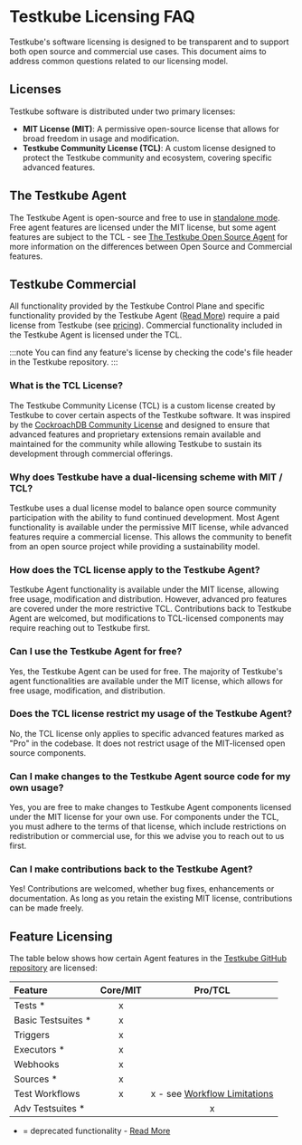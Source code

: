 # Testkube Licensing FAQ

Testkube's software licensing is designed to be transparent and to support both open source and commercial use cases. 
This document aims to address common questions related to our licensing model.

## Licenses

Testkube software is distributed under two primary licenses:
- **MIT License (MIT)**: A permissive open-source license that allows for broad freedom in usage and modification.
- **Testkube Community License (TCL)**: A custom license designed to protect the Testkube community and ecosystem, covering specific advanced features.

## The Testkube Agent

The Testkube Agent is open-source and free to use in [standalone mode](/articles/install/standalone-agent). Free agent features are
licensed under the MIT license, but some agent features are subject to the TCL - see [The Testkube Open Source Agent](/articles/open-source-or-pro) for
more information on the differences between Open Source and Commercial features.

## Testkube Commercial

All functionality provided by the Testkube Control Plane and specific functionality provided by the Testkube Agent 
([Read More](/articles/open-source-or-pro)) require a paid license from Testkube (see [pricing](https://testkube.io/pricing)).
Commercial functionality included in the Testkube Agent is licensed under the TCL.

:::note
You can find any feature's license by checking the code's file header in the Testkube repository.
:::

### What is the TCL License?

The Testkube Community License (TCL) is a custom license created by Testkube to cover certain aspects of the 
Testkube software. It was inspired by the [CockroachDB Community License](https://www.cockroachlabs.com/docs/stable/licensing-faqs#ccl) and designed to ensure that 
advanced features and proprietary extensions remain available and maintained for the community while allowing 
Testkube to sustain its development through commercial offerings.

### Why does Testkube have a dual-licensing scheme with MIT / TCL?

Testkube uses a dual license model to balance open source community participation with the ability to fund continued 
development. Most Agent functionality is available under the permissive MIT license, while advanced features 
require a commercial license. This allows the community to benefit from an open source project while providing a sustainability model.

### How does the TCL license apply to the Testkube Agent?

Testkube Agent functionality is available under the MIT license, allowing free usage, modification and distribution. However, 
advanced pro features are covered under the more restrictive TCL. Contributions back to Testkube Agent are welcomed, but 
modifications to TCL-licensed components may require reaching out to Testkube first.

### Can I use the Testkube Agent for free?

Yes, the Testkube Agent can be used for free. The majority of Testkube's agent functionalities are available under the MIT license, 
which allows for free usage, modification, and distribution.

### Does the TCL license restrict my usage of the Testkube Agent?

No, the TCL license only applies to specific advanced features marked as "Pro" in the codebase. It does not restrict 
usage of the MIT-licensed open source components.

### Can I make changes to the Testkube Agent source code for my own usage?

Yes, you are free to make changes to Testkube Agent components licensed under the MIT license for your own use. 
For components under the TCL, you must adhere to the terms of that license, which include restrictions on redistribution 
or commercial use, for this we advise you to reach out to us first.

### Can I make contributions back to the Testkube Agent?

Yes! Contributions are welcomed, whether bug fixes, enhancements or documentation. As long as you retain the existing
MIT license, contributions can be made freely.

## Feature Licensing

The table below shows how certain Agent features in the [Testkube GitHub repository](https://github.com/kubeshop/testkube) are licensed:

| Feature            | Core/MIT |                                          Pro/TCL                                           |
|:-------------------|:--------:|:------------------------------------------------------------------------------------------:|
| Tests *            |    x     |                                                                                            |
| Basic Testsuites * |    x     |                                                                                            |
| Triggers           |    x     |                                                                                            |
| Executors *        |    x     |                                                                                            |
| Webhooks           |    x     |                                                                                            |
| Sources *          |    x     |                                                                                            |
| Test Workflows     |    x     | x - see [Workflow Limitations](open-source-or-pro.md#workflow-limitations-in-standalone-mode) |
| Adv Testsuites *   |          |                                             x                                              |

* = deprecated functionality - [Read More](legacy-features)
